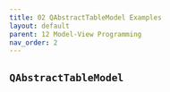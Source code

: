 ```yaml
---
title: 02 QAbstractTableModel Examples
layout: default
parent: 12 Model-View Programming
nav_order: 2
---
```


## `QAbstractTableModel`